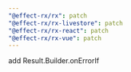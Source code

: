 ```yaml
---
"@effect-rx/rx": patch
"@effect-rx/rx-livestore": patch
"@effect-rx/rx-react": patch
"@effect-rx/rx-vue": patch
---
```


add Result.Builder.onErrorIf
